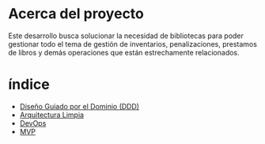 
# Acerca del proyecto

Este desarrollo busca solucionar la necesidad de bibliotecas para poder gestionar todo el tema de gestión de inventarios, penalizaciones, prestamos de libros y demás operaciones que están estrechamente relacionados.


# índice

- [Diseño Guiado por el Dominio (DDD)](./ddd.md)
- [Arquitectura Limpia](./clean%20architecture.md)
- [DevOps](./devops.md)
- [MVP](MVP.md)



